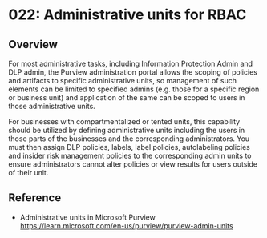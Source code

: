 # 022: Administrative units for RBAC

## Overview

For most administrative tasks, including Information Protection Admin and DLP admin, the Purview administration portal allows the scoping of policies and artifacts to specific administrative units, so management of such elements can be limited to specified admins (e.g. those for a specific region or business unit) and application of the same can be scoped to users in those administrative units. 

For businesses with compartmentalized or tented units, this capability should be utilized by defining administrative units including the users in those parts of the businesses and the corresponding administrators.
You must then assign DLP policies, labels, label policies, autolabeling policies and insider risk management policies to the corresponding admin units to ensure administrators cannot alter policies or view results for users outside of their unit. 

## Reference

* Administrative units in Microsoft Purview https://learn.microsoft.com/en-us/purview/purview-admin-units
